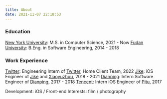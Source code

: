 ```yaml
---
title: About
date: 2021-11-07 22:18:53
---
```


### Education

[New York University](https://www.nyu.edu/): M.S. in Computer Science, 2021 - Now
[Fudan University](https://www.fudan.edu.cn/en/): B.Eng. in Software Engineering, 2014 - 2018

### Work Experience

[Twitter](https://twitter.com): Engineering Intern of [Twitter](https://apps.apple.com/us/app/twitter/id333903271), Home Client Team, 2022
[Jike](https://www.okjike.com): iOS Engineer of [Jike](https://apps.apple.com/us/app/即刻-记录我-遇见你/id966129812) and [Xiaoyuzhou](https://apps.apple.com/us/app/小宇宙-一起听播客/id1488894313), 2018 - 2021
[Dianping](https://www.dianping.com/): Intern Software Engineer of [Dianping](https://apps.apple.com/us/app/%E5%A4%A7%E4%BC%97%E7%82%B9%E8%AF%84-%E5%8F%91%E7%8E%B0%E5%A5%BD%E5%8E%BB%E5%A4%84/id351091731), 2017 - 2018
[Tencent](https://www.tencent.com/en-us/): Intern iOS Engineer of [Pitu](https://apps.apple.com/us/app/pitu-best-selfie-and-ps-soft/id724295527), 2017

Development: iOS / Front-end
Interests: film / photography
